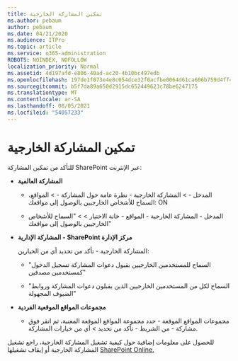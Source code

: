 ```yaml
---
title: تمكين المشاركة الخارجية
ms.author: pebaum
author: pebaum
ms.date: 04/21/2020
ms.audience: ITPro
ms.topic: article
ms.service: o365-administration
ROBOTS: NOINDEX, NOFOLLOW
localization_priority: Normal
ms.assetid: 4d197afd-e806-40ad-ac20-4b10bc497edb
ms.openlocfilehash: 197de1f073e4e8c054dce32f0acfbe0064d61ca606b759d4ff45e0bc8a4b5cab
ms.sourcegitcommit: b5f7da89a650d2915dc652449623c78be6247175
ms.translationtype: MT
ms.contentlocale: ar-SA
ms.lasthandoff: 08/05/2021
ms.locfileid: "54057233"
---
```

# <a name="enable-external-sharing"></a>تمكين المشاركة الخارجية

 للتأكد من تمكين المشاركة SharePoint عبر الإنترنت:
  
- **المشاركة العالمية**
    
  - المدخل - \> المشاركة الخارجية - نظرة عامة حول المشاركة - \> المواقع، السماح للأشخاص الخارجيين بالوصول إلى مواقعك: ON
    
  - المدخل - المشاركة الخارجية - المواقع - خانة الاختيار \> \> "السماح للأشخاص الخارجيين بالوصول إلى مواقعك"
    
- **المشاركة الإدارية - SharePoint مركز الإدارة**
    
    المشاركة الخارجية - تأكد من تحديد أي من الخيارين:
    
  - "السماح للمستخدمين الخارجيين بقبول دعوات المشاركة تسجيل الدخول كمستخدمين مصدقين"
    
  - "السماح لكل من المستخدمين الخارجيين الذين يقبلون دعوات المشاركة وروابط الضيوف المجهولة"
    
- **مجموعات المواقع الموقعية الفردية**
    
  - مجموعات المواقع الموقعة - حدد مجموعة المواقع الموقعة المعنية، ثم انقر فوق مشاركة - من الشريط - تأكد من تحديد \> أي من خيارات المشاركة.
    
للحصول على معلومات إضافية حول كيفية تشغيل المشاركة الخارجية، راجع تشغيل المشاركة الخارجية أو إيقاف تشغيلها [SharePoint Online.](https://go.microsoft.com/fwlink/?linkid=2047681&amp;clcid=0x409)
  

